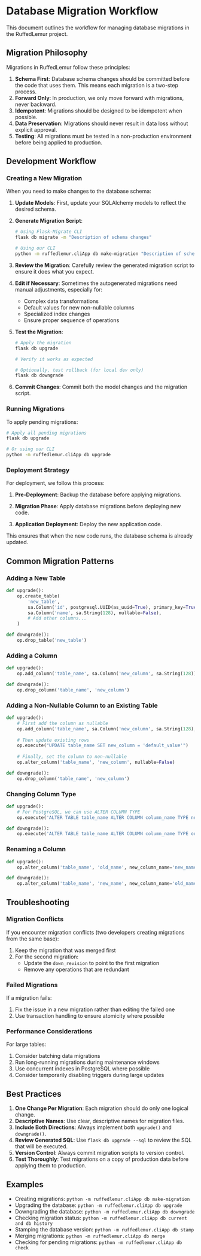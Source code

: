 # Database Migration Workflow

This document outlines the workflow for managing database migrations in the RuffedLemur project.

## Migration Philosophy

Migrations in RuffedLemur follow these principles:

1. **Schema First**: Database schema changes should be committed before the code that uses them. This means each migration is a two-step process.
2. **Forward Only**: In production, we only move forward with migrations, never backward.
3. **Idempotent**: Migrations should be designed to be idempotent when possible.
4. **Data Preservation**: Migrations should never result in data loss without explicit approval.
5. **Testing**: All migrations must be tested in a non-production environment before being applied to production.

## Development Workflow

### Creating a New Migration

When you need to make changes to the database schema:

1. **Update Models**: First, update your SQLAlchemy models to reflect the desired schema.

2. **Generate Migration Script**:

   ```bash
   # Using Flask-Migrate CLI
   flask db migrate -m "Description of schema changes"
   
   # Using our CLI
   python -m ruffedlemur.cliApp db make-migration "Description of schema changes"
   ```

3. **Review the Migration**: Carefully review the generated migration script to ensure it does what you expect.

4. **Edit if Necessary**: Sometimes the autogenerated migrations need manual adjustments, especially for:
   - Complex data transformations
   - Default values for new non-nullable columns
   - Specialized index changes
   - Ensure proper sequence of operations

5. **Test the Migration**:

   ```bash
   # Apply the migration
   flask db upgrade
   
   # Verify it works as expected
   
   # Optionally, test rollback (for local dev only)
   flask db downgrade
   ```

6. **Commit Changes**: Commit both the model changes and the migration script.

### Running Migrations

To apply pending migrations:

```bash
# Apply all pending migrations
flask db upgrade

# Or using our CLI
python -m ruffedlemur.cliApp db upgrade
```

### Deployment Strategy

For deployment, we follow this process:

1. **Pre-Deployment**: Backup the database before applying migrations.

2. **Migration Phase**: Apply database migrations before deploying new code.

3. **Application Deployment**: Deploy the new application code.

This ensures that when the new code runs, the database schema is already updated.

## Common Migration Patterns

### Adding a New Table

```python
def upgrade():
    op.create_table(
        'new_table',
        sa.Column('id', postgresql.UUID(as_uuid=True), primary_key=True, default=uuid.uuid4),
        sa.Column('name', sa.String(128), nullable=False),
        # Add other columns...
    )

def downgrade():
    op.drop_table('new_table')
```

### Adding a Column

```python
def upgrade():
    op.add_column('table_name', sa.Column('new_column', sa.String(128)))

def downgrade():
    op.drop_column('table_name', 'new_column')
```

### Adding a Non-Nullable Column to an Existing Table

```python
def upgrade():
    # First add the column as nullable
    op.add_column('table_name', sa.Column('new_column', sa.String(128), nullable=True))
    
    # Then update existing rows
    op.execute("UPDATE table_name SET new_column = 'default_value'")
    
    # Finally, set the column to non-nullable
    op.alter_column('table_name', 'new_column', nullable=False)

def downgrade():
    op.drop_column('table_name', 'new_column')
```

### Changing Column Type

```python
def upgrade():
    # For PostgreSQL, we can use ALTER COLUMN TYPE
    op.execute('ALTER TABLE table_name ALTER COLUMN column_name TYPE new_type USING column_name::new_type')

def downgrade():
    op.execute('ALTER TABLE table_name ALTER COLUMN column_name TYPE original_type USING column_name::original_type')
```

### Renaming a Column

```python
def upgrade():
    op.alter_column('table_name', 'old_name', new_column_name='new_name')

def downgrade():
    op.alter_column('table_name', 'new_name', new_column_name='old_name')
```

## Troubleshooting

### Migration Conflicts

If you encounter migration conflicts (two developers creating migrations from the same base):

1. Keep the migration that was merged first
2. For the second migration:
   - Update the `down_revision` to point to the first migration
   - Remove any operations that are redundant

### Failed Migrations

If a migration fails:

1. Fix the issue in a new migration rather than editing the failed one
2. Use transaction handling to ensure atomicity where possible

### Performance Considerations

For large tables:

1. Consider batching data migrations
2. Run long-running migrations during maintenance windows
3. Use concurrent indexes in PostgreSQL where possible
4. Consider temporarily disabling triggers during large updates

## Best Practices

1. **One Change Per Migration**: Each migration should do only one logical change.
2. **Descriptive Names**: Use clear, descriptive names for migration files.
3. **Include Both Directions**: Always implement both `upgrade()` and `downgrade()`.
4. **Review Generated SQL**: Use `flask db upgrade --sql` to review the SQL that will be executed.
5. **Version Control**: Always commit migration scripts to version control.
6. **Test Thoroughly**: Test migrations on a copy of production data before applying them to production.

## Examples

- Creating migrations: `python -m ruffedlemur.cliApp db make-migration`
- Upgrading the database: `python -m ruffedlemur.cliApp db upgrade`
- Downgrading the database: `python -m ruffedlemur.cliApp db downgrade`
- Checking migration status: `python -m ruffedlemur.cliApp db current and db history`
- Stamping the database version: `python -m ruffedlemur.cliApp db stamp`
- Merging migrations: `python -m ruffedlemur.cliApp db merge`
- Checking for pending migrations: `python -m ruffedlemur.cliApp db check`
